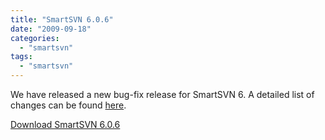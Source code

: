 ```yaml
---
title: "SmartSVN 6.0.6"
date: "2009-09-18"
categories: 
  - "smartsvn"
tags: 
  - "smartsvn"
---
```


We have released a new bug-fix release for SmartSVN 6. A detailed list of changes can be found [here](http://www.syntevo.com/smartsvn/changelog.txt).

[Download SmartSVN 6.0.6](http://www.syntevo.com/smartsvn/download.html)
